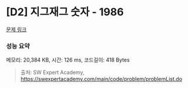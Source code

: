 # [D2] 지그재그 숫자 - 1986 

[문제 링크](https://swexpertacademy.com/main/code/problem/problemDetail.do?contestProbId=AV5PxmBqAe8DFAUq) 

### 성능 요약

메모리: 20,384 KB, 시간: 126 ms, 코드길이: 418 Bytes



> 출처: SW Expert Academy, https://swexpertacademy.com/main/code/problem/problemList.do